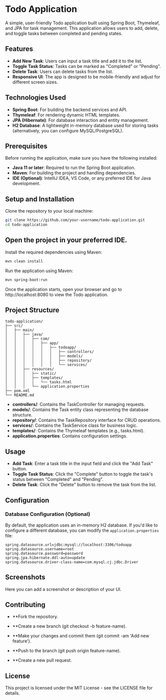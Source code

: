 # Todo Application

A simple, user-friendly Todo application built using Spring Boot, Thymeleaf, and JPA for task management. This application allows users to add, delete, and toggle tasks between completed and pending states.

## Features

- **Add New Task**: Users can input a task title and add it to the list.
- **Toggle Task Status**: Tasks can be marked as "Completed" or "Pending".
- **Delete Task**: Users can delete tasks from the list.
- **Responsive UI**: The app is designed to be mobile-friendly and adjust for different screen sizes.

## Technologies Used

- **Spring Boot**: For building the backend services and API.
- **Thymeleaf**: For rendering dynamic HTML templates.
- **JPA (Hibernate)**: For database interaction and entity management.
- **H2 Database**: A lightweight in-memory database used for storing tasks (alternatively, you can configure MySQL/PostgreSQL).

## Prerequisites

Before running the application, make sure you have the following installed:

- **Java 11 or later**: Required to run the Spring Boot application.
- **Maven**: For building the project and handling dependencies.
- **IDE (Optional)**: IntelliJ IDEA, VS Code, or any preferred IDE for Java development.

## Setup and Installation

Clone the repository to your local machine:

```bash
git clone https://github.com/your-username/todo-application.git
cd todo-application
```
## Open the project in your preferred IDE.

Install the required dependencies using Maven:

```bash
mvn clean install
```
Run the application using Maven:
```bash
mvn spring-boot:run
```
Once the application starts, open your browser and go to http://localhost:8080 to view the Todo application.

## Project Structure
```plaintext
todo-application/
├── src/
│   ├── main/
│   │   ├── java/
│   │   │   ├── com/
│   │   │   │   ├── app/
│   │   │   │   │   ├── todoapp/
│   │   │   │   │   │   ├── controllers/
│   │   │   │   │   │   ├── models/
│   │   │   │   │   │   ├── repository/
│   │   │   │   │   │   └── services/
│   │   ├── resources/
│   │   │   ├── static/
│   │   │   ├── templates/
│   │   │   │   └── tasks.html
│   │   │   └── application.properties
├── pom.xml
└── README.md
```


- **controllers/**: Contains the TaskController for managing requests.
- **models/**: Contains the Task entity class representing the database structure.
- **repository/**: Contains the TaskRepository interface for CRUD operations.
- **services/**: Contains the TaskService class for business logic.
- **templates/**: Contains the Thymeleaf templates (e.g., tasks.html).
- **application.properties**: Contains configuration settings.

## Usage
- **Add Task**: Enter a task title in the input field and click the "Add Task" button.
- **Toggle Task Status**: Click the "Complete" button to toggle the task's status between "Completed" and "Pending".
- **Delete Task**: Click the "Delete" button to remove the task from the list.

## Configuration
### Database Configuration (Optional)
By default, the application uses an in-memory H2 database. If you'd like to configure a different database, you can modify the `application.properties` file:

```properties
spring.datasource.url=jdbc:mysql://localhost:3306/todoapp
spring.datasource.username=root
spring.datasource.password=password
spring.jpa.hibernate.ddl-auto=update
spring.datasource.driver-class-name=com.mysql.cj.jdbc.Driver
```

## Screenshots
Here you can add a screenshot or description of your UI.

## Contributing
- **Fork the repository.

- **Create a new branch (git checkout -b feature-name).

- **Make your changes and commit them (git commit -am 'Add new feature').

- **Push to the branch (git push origin feature-name).

- **Create a new pull request.

## License
This project is licensed under the MIT License - see the LICENSE file for details.
